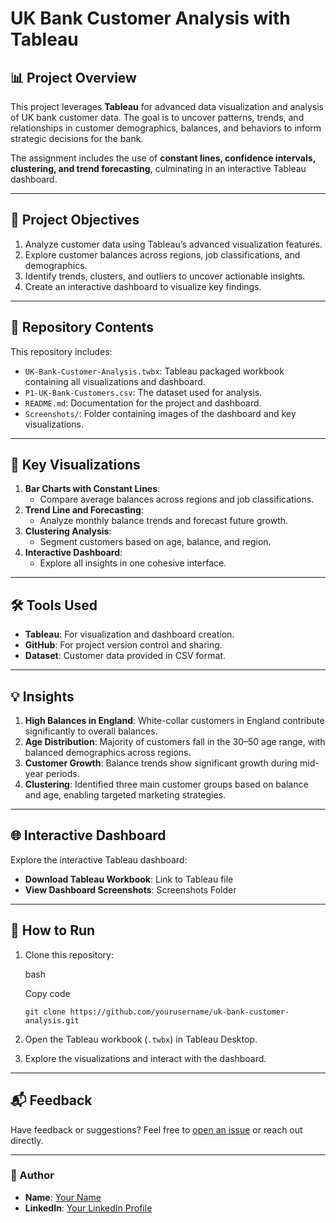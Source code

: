 # UK Bank Customer Analysis with Tableau

## 📊 Project Overview

This project leverages **Tableau** for advanced data visualization and analysis of UK bank customer data. The goal is to uncover patterns, trends, and relationships in customer demographics, balances, and behaviors to inform strategic decisions for the bank.

The assignment includes the use of **constant lines, confidence intervals, clustering, and trend forecasting**, culminating in an interactive Tableau dashboard.

----------

## 📝 Project Objectives

1.  Analyze customer data using Tableau’s advanced visualization features.
2.  Explore customer balances across regions, job classifications, and demographics.
3.  Identify trends, clusters, and outliers to uncover actionable insights.
4.  Create an interactive dashboard to visualize key findings.

----------

## 📁 Repository Contents

This repository includes:

-   `UK-Bank-Customer-Analysis.twbx`: Tableau packaged workbook containing all visualizations and dashboard.
-   `P1-UK-Bank-Customers.csv`: The dataset used for analysis.
-   `README.md`: Documentation for the project and dashboard.
-   `Screenshots/`: Folder containing images of the dashboard and key visualizations.

----------

## 🔑 Key Visualizations

1.  **Bar Charts with Constant Lines**:
    -   Compare average balances across regions and job classifications.
2.  **Trend Line and Forecasting**:
    -   Analyze monthly balance trends and forecast future growth.
3.  **Clustering Analysis**:
    -   Segment customers based on age, balance, and region.
4.  **Interactive Dashboard**:
    -   Explore all insights in one cohesive interface.

----------

## 🛠️ Tools Used

-   **Tableau**: For visualization and dashboard creation.
-   **GitHub**: For project version control and sharing.
-   **Dataset**: Customer data provided in CSV format.

----------

## 💡 Insights

1.  **High Balances in England**: White-collar customers in England contribute significantly to overall balances.
2.  **Age Distribution**: Majority of customers fall in the 30–50 age range, with balanced demographics across regions.
3.  **Customer Growth**: Balance trends show significant growth during mid-year periods.
4.  **Clustering**: Identified three main customer groups based on balance and age, enabling targeted marketing strategies.

----------

## 🌐 Interactive Dashboard

Explore the interactive Tableau dashboard:

-   **Download Tableau Workbook**: Link to Tableau file
-   **View Dashboard Screenshots**: Screenshots Folder

----------

## 🏁 How to Run

1.  Clone this repository:
    
    bash
    
    Copy code
    
    `git clone https://github.com/yourusername/uk-bank-customer-analysis.git` 
    
2.  Open the Tableau workbook (`.twbx`) in Tableau Desktop.
3.  Explore the visualizations and interact with the dashboard.

----------

## 📬 Feedback

Have feedback or suggestions? Feel free to [open an issue](https://github.com/yourusername/uk-bank-customer-analysis/issues) or reach out directly.

----------

### 📌 Author

-   **Name**: [Your Name](https://github.com/yourusername)
-   **LinkedIn**: [Your LinkedIn Profile](https://www.linkedin.com/in/yourlinkedin)
